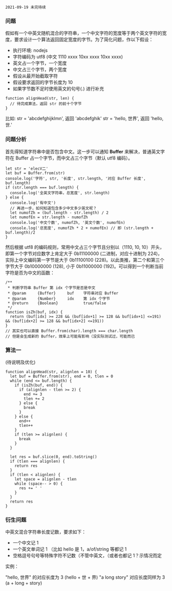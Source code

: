 ```
2021-09-19 未完待续
```

### 问题

假如有一个中英文随机混合的字符串，一个中文字符的宽度等于两个英文字符的宽度，要求设计一个算法返回固定宽度的字节。为了简化问题，作以下假设：

- 执行环境: nodejs 
- 字符编码为 utf8 (中文 1110 xxxx 10xx xxxx 10xx xxxx)
- 英文占一个字节，一个宽度
- 中文占三个字节，两个宽度
- 假设从最开始截取字符
- 假设要求返回的字节长度为 10
- 如果字节数不足时使用英文的句号(.) 进行补充

``` JS
function alignHead(str, len) {
  // 待完成算法，返回 str 的前十个字节
}
```

比如: str = 'abcdefghijklmn', 返回 'abcdefghik'
str = 'hello, 世界', 返回 'hello, 世.'

### 问题分析

首先得知道字符串中是否包含中文。这一步可以通知 **Buffer** 来解决，普通英文字符在 Buffer 占一个字节，而中文占三个字节（默认 utf8 编码）。

``` JS
let str = 'elecV二'
let buf = Buffer.from(str)
console.log('字符', str, '长度', str.length, '对应 Buffer 长度', buf.length)
if (str.length === buf.length) {
  console.log('全英文字符串，总宽度', str.length)
} else {
  console.log('有中文')
  // 再进一步，如何知道包含多少中文多少英文呢？
  let numofZh = (buf.length - str.length) / 2
  let numofEn = str.length - numofZh
  console.log('中文个数', numofZh, '英文个数', numofEn)
  console.log('总宽度', numofZh * 2 + numofEn) // 即 (str.length + buf.length)/2
}
```

然后根据 utf8 的编码规则，常用中文占三个字节且分别以（1110, 10, 10）开头，即第一个字节对应数字上肯定大于 0b11100000 (二进制，对应十进制为 224)，实际上中文编码第一字节是大于 0b11100100 (228)。以此类推，第二个和第三个字节大于 0b10000000 (128), 小于 0b11000000 (192)。可以得到一个判断当前字符是否为中文的函数：

``` JS
/**
 * 判断字符串 Buffer 第 idx 个字节是否是中文
 * @param     {Buffer}     buf    字符串对应 Buffer
 * @param     {Number}     idx    第 idx 个字节
 * @return    {Boolean}           true/false
 */
function isZh(buf, idx) {
  return (buf[idx] >= 228 && (buf[idx+1] >= 128 && buf[idx+1] <=191) && (buf[idx+2] >= 128 && buf[idx+2] <=191))
}
// 其实也可以直接 Buffer.from(char).length === char.length
// 但是会生成新的 Buffer，效率上可能有影响（没实际测试过，可能而已
```

### 算法一

(待说明及优化)

``` JS
function alignHead(str, alignlen = 10) {
  let buf = Buffer.from(str), end = 0, tlen = 0
  while (end <= buf.length) {
    if (isZh(buf, end)) {
      if (alignlen - tlen >= 2) {
        end += 3
        tlen += 2
      } else {
        break
      }
    } else {
      end++
      tlen++
    }
    if (tlen >= alignlen) {
      break
    }
  }

  let res = buf.slice(0, end).toString()
  if (tlen === alignlen) {
    return res
  }
  if (tlen < alignlen) {
    let space = alignlen - tlen
    while (space-- > 0) {
      res += ' '
    }
  }
  return res
}
```

### 衍生问题

中英文混合字符串长度记数，要求如下：

- 一个中文记 1
- 一个英文单词记 1 （比如 hello 是 1，a/of/string 等都记 1
- 空格逗号句号等特殊字符不记数（不管中英文，（或者也都记 1？示情况而定

实例：

"hello, 世界" 的对应长度为 3 (hello + 世 + 界)
"a long story" 对应长度同样为 3 (a + long + story)
